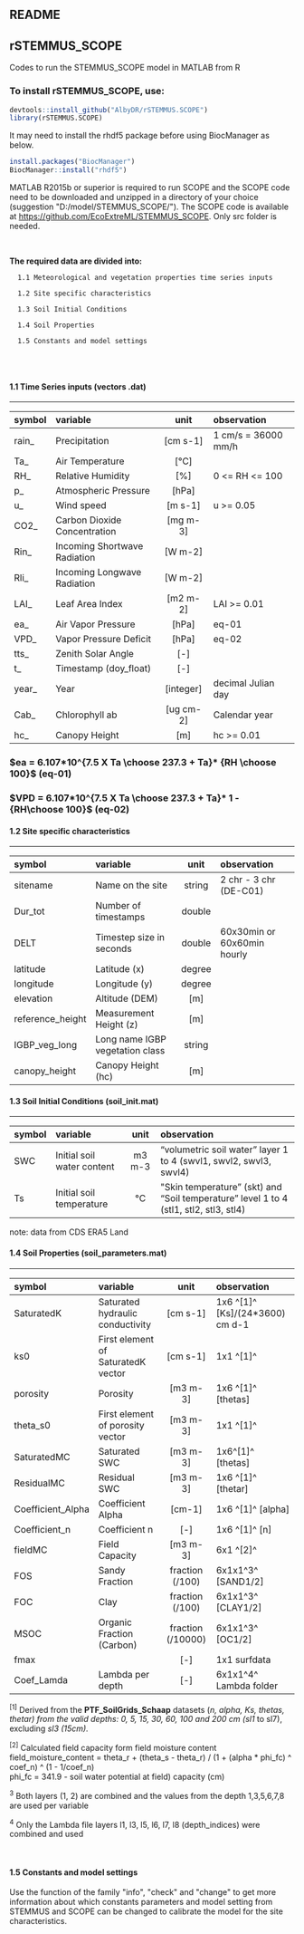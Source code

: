 ## README

## rSTEMMUS_SCOPE

Codes to run the STEMMUS_SCOPE model in MATLAB from R


### To install rSTEMMUS_SCOPE, use:

``` r
devtools::install_github("AlbyDR/rSTEMMUS.SCOPE")
library(rSTEMMUS.SCOPE)
```

It may need to install the rhdf5 package before using BiocManager as below.

``` r
install.packages("BiocManager")
BiocManager::install("rhdf5")
```


MATLAB R2015b or superior is required to run SCOPE and the SCOPE code need to be downloaded and unzipped in a directory of your choice (suggestion "D:/model/STEMMUS_SCOPE/"). The SCOPE code is available at <https://github.com/EcoExtreML/STEMMUS_SCOPE>. Only src folder is needed.

<br/>

**The required data are divided into:**

```         
  1.1 Meteorological and vegetation properties time series inputs
  
  1.2 Site specific characteristics

  1.3 Soil Initial Conditions
  
  1.4 Soil Properties

  1.5 Constants and model settings
  
```

<br/>

#### 1.1 Time Series inputs (vectors .dat)
------------------------------------------------------------------------

| symbol | variable                     |   unit    | observation         |
|:-------|:-----------------------------|:---------:|:--------------------|
| rain\_ | Precipitation                | [cm s-1]  | 1 cm/s = 36000 mm/h |
| Ta\_   | Air Temperature              |   [°C]    |                     |
| RH\_   | Relative Humidity            |    [%]    | 0 \<= RH \<= 100    |
| p\_    | Atmospheric Pressure         |   [hPa]   |                     |
| u\_    | Wind speed                   |  [m s-1]  | u \>= 0.05          |
| CO2\_  | Carbon Dioxide Concentration | [mg m-3]  |                     |
| Rin\_  | Incoming Shortwave Radiation |  [W m-2]  |                     |
| Rli\_  | Incoming Longwave Radiation  |  [W m-2]  |                     |
| LAI\_  | Leaf Area Index              | [m2 m-2]  | LAI \>= 0.01        |
| ea\_   | Air Vapor Pressure           |   [hPa]   | eq-01               |
| VPD\_  | Vapor Pressure Deficit       |   [hPa]   | eq-02               |
| tts\_  | Zenith Solar Angle           |    [-]    |                     |
| t\_    | Timestamp (doy_float)        |    [-]    |                     |
| year\_ | Year                         | [integer] | decimal Julian day  |
| Cab\_  | Chlorophyll ab               | [ug cm-2] | Calendar year       |
| hc\_   | Canopy Height                |    [m]    | hc \>= 0.01         |

### $`ea = 6.107*10^{7.5 X Ta \choose 237.3 + Ta}* {RH \choose 100}`$ **(eq-01)** 

### $`VPD = 6.107*10^{7.5 X Ta \choose 237.3 + Ta}* 1 - {RH\choose 100}`$ **(eq-02)**


#### 1.2 Site specific characteristics
------------------------------------------------------------------------

| symbol | variable | unit | observation |
|:---------------|:---------------------|:--------------:|:------------------|
| sitename | Name on the site | string | 2 chr - 3 chr (DE-C01) |
| Dur_tot | Number of timestamps | double |  |
| DELT | Timestep size in seconds | double | 60x30min or 60x60min hourly |
| latitude | Latitude (x) | degree |  |
| longitude | Longitude (y) | degree |  |
| elevation | Altitude (DEM) | [m] |  |
| reference_height | Measurement Height (z) | [m] |  |
| IGBP_veg_long | Long name IGBP vegetation class | string |  |
| canopy_height | Canopy Height (hc) | [m] |  |


#### 1.3 Soil Initial Conditions (soil_init.mat)
------------------------------------------------------------------------

| symbol | variable | unit | observation |
|:-----------|:-----------|:----------:|:------------------------------------|
| SWC | Initial soil water content | m3 m-3 | “volumetric soil water” layer 1 to 4 (swvl1, swvl2, swvl3, swvl4) |
| Ts | Initial soil temperature | °C | "Skin temperature” (skt) and “Soil temperature” level 1 to 4 (stl1, stl2, stl3, stl4) |

note: data from CDS ERA5 Land


#### 1.4 Soil Properties (soil_parameters.mat)
------------------------------------------------------------------------

| symbol | variable | unit | observation |
|:--------------|:-----------------|:-------------:|:----------------------|
| SaturatedK | Saturated hydraulic conductivity | [cm s-1] | 1x6 ^[1]^ [Ks]/(24\*3600) cm d-1 |
| ks0 | First element of SaturatedK vector | [cm s-1] | 1x1 ^[1]^ |
| porosity | Porosity | [m3 m-3] | 1x6 ^[1]^ [thetas] |
| theta_s0 | First element of porosity vector | [m3 m-3] | 1x1 ^[1]^ |
| SaturatedMC | Saturated SWC | [m3 m-3] | 1x6^[1]^ [thetas] |
| ResidualMC | Residual SWC | [m3 m-3] | 1x6 ^[1]^ [thetar] |
| Coefficient_Alpha | Coefficient Alpha | [cm-1] | 1x6 ^[1]^ [alpha] |
| Coefficient_n | Coefficient n | [-] | 1x6 ^[1]^ [n] |
| fieldMC | Field Capacity | [m3 m-3] | 6x1 ^[2]^ |
| FOS | Sandy Fraction | fraction (/100) | 6x1x1^3^ [SAND1/2] |
| FOC | Clay | fraction (/100) | 6x1x1^3^ [CLAY1/2] |
| MSOC | Organic Fraction (Carbon) | fraction (/10000) | 6x1x1^3^ [OC1/2] |
| fmax |  | [-] | 1x1 surfdata |
| Coef_Lamda | Lambda per depth | [-] | 6x1x1^4^ Lambda folder |

<sup>[1]</sup> Derived from the **PTF_SoilGrids_Schaap** datasets (*n, alpha, Ks, thetas, thetar) from the valid depths: 0, 5, 15, 30, 60, 100 and 200 cm (sl1* to sl7), excluding *sl3 (15cm).*

<sup>[2]</sup> Calculated field capacity form field moisture content\
field_moisture_content = theta_r + (theta_s - theta_r) / (1 + (alpha \* phi_fc) \^ coef_n) \^ (1 - 1/coef_n)\
phi_fc = 341.9 - soil water potential at field) capacity (cm)

<sup>3</sup> Both layers (1, 2) are combined and the values from the depth 1,3,5,6,7,8 are used per variable

<sup>4</sup> Only the Lambda file layers l1, l3, l5, l6, l7, l8 (depth_indices) were combined and used

<br/>

#### 1.5 Constants and model settings

Use the function of the family "info", "check" and "change" to get more information about which constants parameters and model setting from STEMMUS and SCOPE can be changed to calibrate the model for the site characteristics.
